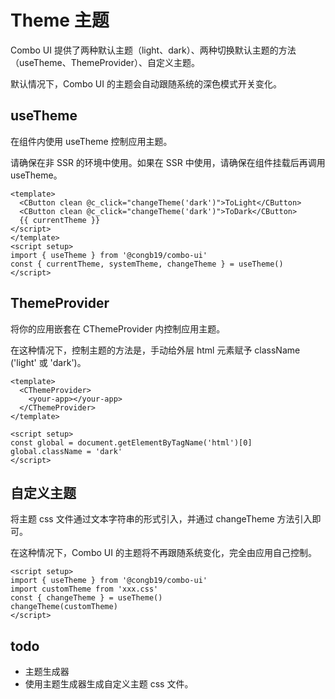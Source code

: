 <script setup>
import { CButton } from '../../src'
import ThemeExample from './theme-example.vue'
</script>

# Theme 主题

Combo UI 提供了两种默认主题（light、dark）、两种切换默认主题的方法（useTheme、ThemeProvider）、自定义主题。

默认情况下，Combo UI 的主题会自动跟随系统的深色模式开关变化。

<ThemeExample></ThemeExample>

## useTheme

在组件内使用 useTheme 控制应用主题。

请确保在非 SSR 的环境中使用。如果在 SSR 中使用，请确保在组件挂载后再调用 useTheme。

```vue
<template>
  <CButton clean @c_click="changeTheme('dark')">ToLight</CButton>
  <CButton clean @c_click="changeTheme('dark')">ToDark</CButton>
  {{ currentTheme }}
</script>
</template>
<script setup>
import { useTheme } from '@congb19/combo-ui'
const { currentTheme, systemTheme, changeTheme } = useTheme()
</script>
```

## ThemeProvider

将你的应用嵌套在 CThemeProvider 内控制应用主题。

在这种情况下，控制主题的方法是，手动给外层 html 元素赋予 className ('light' 或 'dark')。

```vue
<template>
  <CThemeProvider>
    <your-app></your-app>
  </CThemeProvider>
</template>
```

```vue
<script setup>
const global = document.getElementByTagName('html')[0]
global.className = 'dark'
</script>
```

## 自定义主题

将主题 css 文件通过文本字符串的形式引入，并通过 changeTheme 方法引入即可。

在这种情况下，Combo UI 的主题将不再跟随系统变化，完全由应用自己控制。

```vue
<script setup>
import { useTheme } from '@congb19/combo-ui'
import customTheme from 'xxx.css'
const { changeTheme } = useTheme()
changeTheme(customTheme)
</script>
```

## todo

- 主题生成器
- 使用主题生成器生成自定义主题 css 文件。
